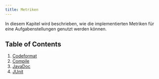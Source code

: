 ```yaml
---
title: Metriken
---
```


In diesem Kapitel wird beschrieben, wie die implementierten Metriken für eine Aufgabenstellungen genutzt werden können.

## Table of Contents

1. [Codeformat](codeformat.md)
2. [Compile](compile.md)
3. [JavaDoc](javadoc.md)
4. [JUnit](junit.md)
